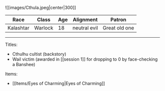 ![[images/Cthula.jpeg|center|300]]

| Race      | Class   | Age | Alignment     | Patron        |
| --------- | ------- | --- | ------------- | ------------- |
| Kalashtar | Warlock | 18  | neutral  evil | Great old one |
___
Titles:  
- Cthulhu cultist (backstory)
- Wail victim (awarded in [[session 1]] for dropping to 0 by face-checking a Banshee)

Items: 
- [[Items/Eyes of Charming|Eyes of Charming]]


